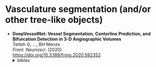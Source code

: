 # Vasculature segmentation (and/or other tree-like objects)

- **DeepVesselNet: Vessel Segmentation, Centerline Prediction, and Bifurcation Detection in 3-D Angiographic Volumes** <br />
  Tetteh G, ..., BH Menze <br />
  _Front. Neuroisci._ (2020) <br />
  https://doi.org/10.3389/fnins.2020.592352 <br />
  <details>
    <summary>bibtex</summary>
    ```bibtex
    @article{tetteh2020deepvesselnet,
    title={Deepvesselnet: Vessel segmentation, centerline prediction, and bifurcation detection in 3-d angiographic volumes},
    author={Tetteh, Giles and Efremov, Velizar and Forkert, Nils D and Schneider, Matthias and Kirschke, Jan and Weber, Bruno and Zimmer, Claus and Piraud, Marie and Menze, Bj{\"o}rn H},
    journal={Frontiers in Neuroscience},
    volume={14},
    pages={1285},
    year={2020},
    publisher={Frontiers}
  }
  ```
  </details>
